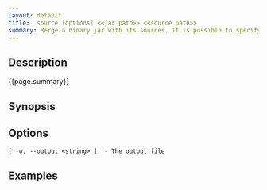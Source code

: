 ```yaml
---
layout: default
title:  source [options] <<jar path>> <<source path>>
summary: Merge a binary jar with its sources. It is possible to specify source path 
---
```

   
## Description

{{page.summary}}

## Synopsis

## Options

    [ -o, --output <string> ]  - The output file

## Examples
